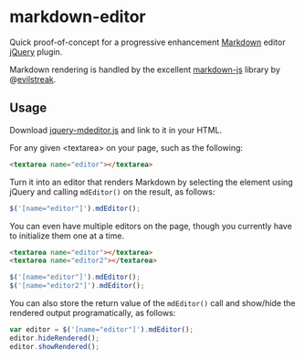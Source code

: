 # markdown-editor

Quick proof-of-concept for a progressive enhancement [Markdown](https://daringfireball.net/projects/markdown/syntax) editor [jQuery](http://jquery.com/) plugin.

Markdown rendering is handled by the excellent [markdown-js](https://github.com/evilstreak/markdown-js) library by @[evilstreak](https://github.com/evilstreak).

## Usage

Download [jquery-mdeditor.js](https://raw.githubusercontent.com/segdeha/markdown-editor/master/jquery-mdeditor.js) and link to it in your HTML.

For any given &lt;textarea&gt; on your page, such as the following:

```html
<textarea name="editor"></textarea>
```

Turn it into an editor that renders Markdown by selecting the element using jQuery and calling `mdEditor()` on the result, as follows:

```javascript
$('[name="editor"]').mdEditor();
```

You can even have multiple editors on the page, though you currently have to initialize them one at a time.

```html
<textarea name="editor"></textarea>
<textarea name="editor2"></textarea>
```

```javascript
$('[name="editor"]').mdEditor();
$('[name="editor2"]').mdEditor();
```

You can also store the return value of the `mdEditor()` call and show/hide the rendered output programatically, as follows:

```javascript
var editor = $('[name="editor"]').mdEditor();
editor.hideRendered();
editor.showRendered();
```
